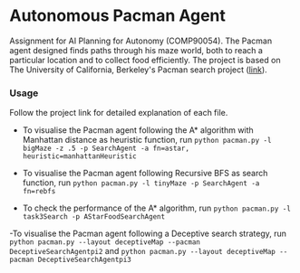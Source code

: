 # Autonomous Pacman Agent
Assignment for AI Planning for Autonomy (COMP90054). The Pacman agent designed finds paths through his maze world, both to reach a particular location and to collect food efficiently. The project is based on The University of California, Berkeley's Pacman search project (<a href="https://inst.eecs.berkeley.edu/~cs188/sp21/project1/">link</a>).

### Usage
Follow the project link for detailed explanation of each file.

- To visualise the Pacman agent following the A* algorithm with Manhattan distance as heuristic function, run
`python pacman.py -l bigMaze -z .5 -p SearchAgent -a fn=astar, heuristic=manhattanHeuristic`

- To visualise the Pacman agent following Recursive BFS as search function, run
`python pacman.py -l tinyMaze -p SearchAgent -a fn=rebfs`

- To check the performance of the A* algorithm, run
`python pacman.py -l task3Search -p AStarFoodSearchAgent`

-To visualise the Pacman agent following a Deceptive search strategy, run
`python pacman.py --layout deceptiveMap --pacman DeceptiveSearchAgentpi2` and `python pacman.py --layout deceptiveMap --pacman DeceptiveSearchAgentpi3`
